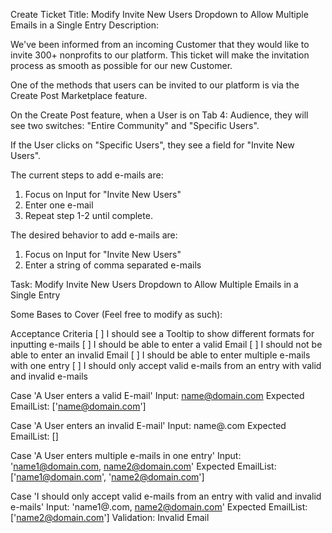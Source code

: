 Create Ticket
Title: Modify Invite New Users Dropdown to Allow Multiple Emails in a Single Entry
Description:

We've been informed from an incoming Customer that they would like to invite 300+ nonprofits to our platform. This ticket will make the invitation process as smooth as possible for our new Customer.

One of the methods that users can be invited to our platform is via the Create Post Marketplace feature.

On the Create Post feature, when a User is on Tab 4: Audience, they will see two switches: "Entire Community" and "Specific Users".

If the User clicks on "Specific Users", they see a field for "Invite New Users".

The current steps to add e-mails are:
1. Focus on Input for "Invite New Users"
2. Enter one e-mail
3. Repeat step 1-2 until complete.

The desired behavior to add e-mails are:
1. Focus on Input for "Invite New Users"
2. Enter a string of comma separated e-mails

Task: Modify Invite New Users Dropdown to Allow Multiple Emails in a Single Entry

Some Bases to Cover (Feel free to modify as such):

Acceptance Criteria
[ ] I should see a Tooltip to show different formats for inputting e-mails
[ ] I should be able to enter a valid Email
[ ] I should not be able to enter an invalid Email
[ ] I should be able to enter multiple e-mails with one entry
[ ] I should only accept valid e-mails from an entry with valid and invalid e-mails

Case 'A User enters a valid E-mail'
  Input: name@domain.com
  Expected
    EmailList: ['name@domain.com']

Case 'A User enters an invalid E-mail'
  Input: name@.com
  Expected
    EmailList: []

Case 'A User enters multiple e-mails in one entry'
  Input: 'name1@domain.com, name2@domain.com'
  Expected
    EmailList: ['name1@domain.com', 'name2@domain.com']

Case 'I should only accept valid e-mails from an entry with valid and invalid e-mails'
  Input: 'name1@.com, name2@domain.com'
  Expected
    EmailList: ['name2@domain.com']
    Validation: Invalid Email
